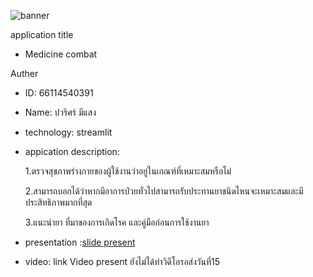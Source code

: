 ![banner](https://github.com/Foku0203/Foku0203.github.io/assets/159877789/78770e3c-01c1-4e42-9bc6-21e3655682bf)

application title
* Medicine combat
  

Auther
* ID: 66114540391
* Name: ปวริศร์ มีแสง


* technology: streamlit


* appication description:
  
  1.ตรวจสุขภาพร่างกายของผู้ใช้งานว่าอยู่ในเกณฑ์ที่เหมาะสมหรือไม่

  2.สามารถบอกได้ว่าหากมีอาการป่วยทั่วไปสามารถรับประทานยาชนิดไหนจะเหมาะสมและมีประสิทธิภาพมากที่สุด

  3.แนะนำยา ที่มาของการเกิดโรค และคู่มือก่อนการใช้งานยา


* presentation :[slide present](https://www.canva.com/design/DAF_hJxcYgg/7OP0dKAu-ysoPTtiCAVtkA/edit?utm_content=DAF_hJxcYgg&utm_campaign=designshare&utm_medium=link2&utm_source=sharebutton)


* video: link Video present ยังไม่ได้ทำวิดีโอรอส่งวันที่15

